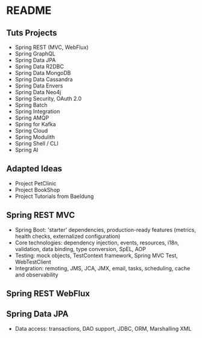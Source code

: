 # README

## Tuts Projects
- Spring REST (MVC, WebFlux)
- Spring GraphQL
- Spring Data JPA
- Spring Data R2DBC
- Spring Data MongoDB
- Spring Data Cassandra
- Spring Data Envers
- Spring Data Neo4j
- Spring Security, OAuth 2.0
- Spring Batch
- Spring Integration
- Spring AMQP
- Spring for Kafka
- Spring Cloud
- Spring Modulith
- Spring Shell / CLI
- Spring AI

## Adapted Ideas
- Project PetClinic
- Project BookShop
- Project Tutorials from Baeldung

## Spring REST MVC
- Spring Boot: 'starter' dependencies, production-ready features (metrics, health checks, externalized configuration)
- Core technologies: dependency injection, events, resources, i18n, validation, data binding, type conversion, SpEL, AOP
- Testing: mock objects, TestContext framework, Spring MVC Test, WebTestClient
- Integration: remoting, JMS, JCA, JMX, email, tasks, scheduling, cache and observability

## Spring REST WebFlux

## Spring Data JPA
- Data access: transactions, DAO support, JDBC, ORM, Marshalling XML